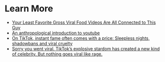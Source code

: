 # Learn More
- [Your Least Favorite Gross Viral Food Videos Are All Connected to This Guy]( https://www.eater.com/2021/5/11/22430383/why-are-gross-viral-food-videos-popular-rick-lax-facebook-watch)
- [An anthropological introduction to youtube](https://www.youtube.com/watch?v=TPAO-lZ4_hU)
 - [On TikTok, instant fame often comes with a price: Sleepless nights, shadowbans and viral cruelty](https://www.washingtonpost.com/technology/interactive/2022/tiktok-viral-fame-harassment/)
 - [Sorry you went viral. TikTok’s explosive stardom has created a new kind of celebrity. But nothing goes viral like rage.](https://www.washingtonpost.com/technology/interactive/2022/tiktok-viral-fame-harassment/)
